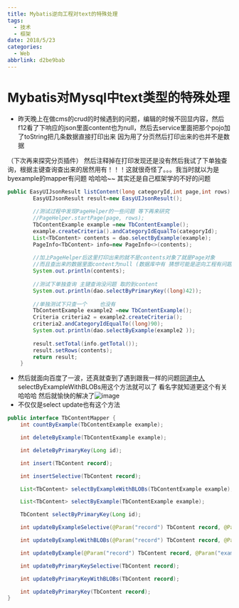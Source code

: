 ```yaml
---
title: Mybatis逆向工程对text的特殊处理
tags:
  - 技术
  - 框架
date: 2018/5/23
categories:
  - Web
abbrlink: d2be9bab
---
```

# Mybatis对Mysql中text类型的特殊处理
- 昨天晚上在做cms的crud的时候遇到的问题，编辑的时候不回显内容，然后f12看了下响应的json里面content也为null，然后去service里面把那个pojo加了toString把几条数据直接打印出来 因为用了分页然后打印出来的也并不是数据

（下次再来探究分页插件） 然后注释掉在打印发现还是没有然后我试了下单独查询，根据主键查询查出来的居然用有！！！这就很奇怪了。。。我当时就以为是byexample的mapper有问题 哈哈哈~~ 其实还是自己框架学的不好的问题

```java
public EasyUIJsonResult listContent(long categoryId,int page,int rows) {
		EasyUIJsonResult result=new EasyUIJsonResult();
		
		//测试过程中发现PageHelper的一些问题 等下再来研究
		//PageHelper.startPage(page, rows);
		TbContentExample example =new TbContentExample();
		example.createCriteria().andCategoryIdEqualTo(categoryId);
		List<TbContent> contents = dao.selectByExample(example);
		PageInfo<TbContent> info=new PageInfo<>(contents);
	
		//加上PageHelper后这里打印出来的就不是contents对象了就是Page对象
		//而且查出来的数据里面content为null (数据库中有 猜想可能是逆向工程有问题);
		System.out.println(contents);
		
		//测试下单独查询 主键查询没问题 取的到content
		System.out.println(dao.selectByPrimaryKey((long)42));
		
		//单独测试下只查一个    也没有
		TbContentExample example2 =new TbContentExample();
		Criteria criteria2 = example2.createCriteria();
		criteria2.andCategoryIdEqualTo((long)90);
		System.out.println(dao.selectByExample(example2 ));
		
		result.setTotal(info.getTotal());
		result.setRows(contents);
		return result;
	}
```
- 然后就面向百度了一波，还真就查到了遇到跟我一样的问题[同道中人](https://ask.csdn.net/questions/205320)
selectByExampleWithBLOBs用这个方法就可以了 看名字就知道更这个有关哈哈哈
然后就愉快的解决了![image](http://p1.cdn.img9.top/ipfs/QmVhiMUQoFbiHc8BJxFtSzCUxVrZffnj9vYD7yM5YmCjGL?1.png)
- 不仅仅是select update也有这个方法
```java
public interface TbContentMapper {
    int countByExample(TbContentExample example);

    int deleteByExample(TbContentExample example);

    int deleteByPrimaryKey(Long id);

    int insert(TbContent record);

    int insertSelective(TbContent record);

    List<TbContent> selectByExampleWithBLOBs(TbContentExample example);

    List<TbContent> selectByExample(TbContentExample example);

    TbContent selectByPrimaryKey(Long id);

    int updateByExampleSelective(@Param("record") TbContent record, @Param("example") TbContentExample example);

    int updateByExampleWithBLOBs(@Param("record") TbContent record, @Param("example") TbContentExample example);

    int updateByExample(@Param("record") TbContent record, @Param("example") TbContentExample example);

    int updateByPrimaryKeySelective(TbContent record);

    int updateByPrimaryKeyWithBLOBs(TbContent record);

    int updateByPrimaryKey(TbContent record);
}
```
